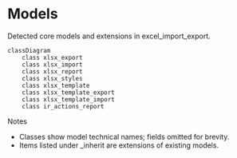 # Models

Detected core models and extensions in excel_import_export.

```mermaid
classDiagram
    class xlsx_export
    class xlsx_import
    class xlsx_report
    class xlsx_styles
    class xlsx_template
    class xlsx_template_export
    class xlsx_template_import
    class ir_actions_report
```

Notes
- Classes show model technical names; fields omitted for brevity.
- Items listed under _inherit are extensions of existing models.
